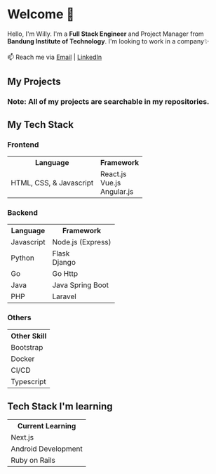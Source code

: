 # Welcome 👋 
Hello, I'm Willy. I'm a <strong>Full Stack Engineer</strong> and Project Manager from <strong>Bandung Institute of Technology</strong>. I'm looking to work in a company✨
<br><br>
📫 Reach me via <a href="mailto:willywilsen.ww@gmail.com">Email</a> | <a href="https://www.linkedin.com/in/willywilsen/">LinkedIn</a>

## My Projects

### Note: All of my projects are searchable in my repositories.

## My Tech Stack

### Frontend
<table>
  <tr>
    <th>Language</th>
    <th>Framework</th>
  </tr>
  <tr>
    <td>HTML, CSS, & Javascript</td>
    <td>React.js
      <br>Vue.js
      <br>Angular.js</td>
  </tr>
</table>

### Backend
<table>
  <tr>
    <th>Language</th>
    <th>Framework</th>
  </tr>
  <tr>
    <td>Javascript</td>
    <td>Node.js (Express)</td>
  </tr>
  <tr>
    <td>Python</td>
    <td>Flask
      <br>Django</td>
  </tr>
  <tr>
    <td>Go</td>
    <td>Go Http</td>
  </tr>
  <tr>
    <td>Java</td>
    <td>Java Spring Boot</td>
  </tr>
  <tr>
    <td>PHP</td>
    <td>Laravel</td>
  </tr>
</table>

### Others
<table>
  <tr>
    <th>Other Skill</th>
  </tr>
  <tr>
    <td>Bootstrap</td>
  </tr>
  <tr>
    <td>Docker</td>
  </tr>
  <tr>
    <td>CI/CD</td>
  </tr>
  <tr>
    <td>Typescript</td>
  </tr>
</table>

## Tech Stack I'm learning
<table>
  <tr>
    <th>Current Learning</th>
  </tr>
  <tr>
    <td>Next.js</td>
  </tr>
  <tr>
    <td>Android Development</td>
  </tr>
  <tr>
    <td>Ruby on Rails</td>
  </tr>
</table>

<!---
TubesForLyfe/TubesForLyfe is a ✨ special ✨ repository because its `README.md` (this file) appears on your GitHub profile.
You can click the Preview link to take a look at your changes.
--->
